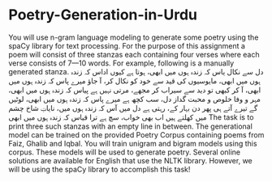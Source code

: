 # Poetry-Generation-in-Urdu

You will use n-gram language modeling to generate some poetry using the spaCy library for
text processing. For the purpose of this assignment a poem will consist of three stanzas each containing four
verses where each verse consists of 7—10 words. For example, following is a manually generated stanza.
دل سے نکال یاس کہ زندہ ہوں میں ابھی،
ہوتا ہے کیوں اداس کہ زندہ ہوں میں ابھی،
مایوسیوں کی قید سے خود کو نکال کر،
آ جاؤ میرے پاس کہ زندہ ہوں میں ابھی،
آ کر کبھی تو دید سے سیراب کر مجھے،
مرتی نہیں ہے پیاس کہ زندہ ہوں میں ابھی،
مہر و وفا خلوص و محبت گداز دل،
سب کچھ ہے میرے پاس کہ زندہ ہوں میں ابھی،
لوٹیں گے تیرے آتے ہی پھر دن بہار کے،
رہتی ہے دل میں آس کہ زندہ ہوں میں،
نایابؔ شاخ چشم میں کھلتے ہیں اب بھی خواب،
سچ ہے ترا قیاس کہ زندہ ہوں میں ابھی
The task is to print three such stanzas with an empty line in between. The generational model can be trained
on the provided Poetry Corpus containing poems from Faiz, Ghalib and Iqbal. You will train unigram and
bigram models using this corpus. These models will be used to generate poetry. Several online solutions are
available for English that use the NLTK library. However, we will be using the spaCy library to accomplish this
task!
